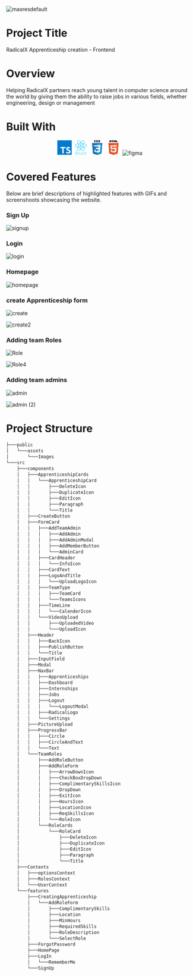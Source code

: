 ![maxresdefault](https://user-images.githubusercontent.com/59124058/200788547-fb5722e8-7c8e-40b8-9d42-db34ac2c758d.jpg)

# Project Title

RadicalX Apprenticeship creation - Frontend

# Overview
Helping RadicalX partners reach young talent in computer science around the world by giving them the ability to raise jobs in various fields, whether engineering, design or management
# Built With

<p align="center">
<img src="https://raw.githubusercontent.com/devicons/devicon/master/icons/typescript/typescript-original.svg" alt="typescript" width="40" height="40"/>
<img src="https://raw.githubusercontent.com/devicons/devicon/master/icons/react/react-original-wordmark.svg" alt="react" width="40" height="40"/> 
<img src="https://raw.githubusercontent.com/devicons/devicon/master/icons/css3/css3-original-wordmark.svg" alt="css3" width="40" height="40"/> 
<img src="https://raw.githubusercontent.com/devicons/devicon/master/icons/html5/html5-original-wordmark.svg" alt="html5" width="40" height="40"/> 
<img src="https://www.vectorlogo.zone/logos/figma/figma-icon.svg" alt="figma" width="40" height="40"/>
</p>

# Covered Features
Below are brief descriptions of highlighted features with GIFs and screenshoots showcasing the website.

### Sign Up 
![signup](https://user-images.githubusercontent.com/59124058/200785835-9a55ac4b-1b77-43f1-b6c9-838b6705e06b.png)

### Login
![login](https://user-images.githubusercontent.com/59124058/200785866-225b54a5-35a6-417c-b1c5-e4ff43768951.png)

### Homepage
![homepage](https://user-images.githubusercontent.com/59124058/200785894-a7990cdd-0e48-49b1-94d7-6c56480f4657.png)

### create Apprenticeship form
![create](https://user-images.githubusercontent.com/59124058/200786243-f1417063-eb3a-4741-9d4e-bae9efd4d5f4.png)

![create2](https://user-images.githubusercontent.com/59124058/200786831-db750220-fc01-4272-b7d9-58034c718c70.png)

### Adding team Roles 
![Role](https://user-images.githubusercontent.com/59124058/200787069-6e26ff33-0d08-4262-8a3f-58560b46e5ef.png)

![Role4](https://user-images.githubusercontent.com/59124058/200787112-8d20833e-f81e-45ad-8bfb-50fc2b91839c.png)


### Adding team admins
![admin](https://user-images.githubusercontent.com/59124058/200787404-4c8956ed-da19-4f78-a589-ab4adbc05464.png)

![admin (2)](https://user-images.githubusercontent.com/59124058/200787435-5f0cd790-4c00-480c-ae4e-db639c31e523.png)


# Project Structure
```
├───public
│   └───assets
│       └───Images
└───src
    ├───components
    │   ├───ApprenticeshipCards
    │   │   └───ApprenticeshipCard
    │   │       ├───DeleteIcon
    │   │       ├───DuplicateIcon
    │   │       ├───EditIcon
    │   │       ├───Paragraph
    │   │       └───Title
    │   ├───CreateButton
    │   ├───FormCard
    │   │   ├───AddTeamAdmin
    │   │   │   ├───AddAdmin
    │   │   │   ├───AddAdminModal
    │   │   │   ├───AddMemberButton
    │   │   │   └───AdminCard
    │   │   ├───CardHeader
    │   │   │   └───InfoIcon
    │   │   ├───CardText
    │   │   ├───LogoAndTitle
    │   │   │   └───UploadLogoIcon
    │   │   ├───TeamType
    │   │   │   ├───TeamCard
    │   │   │   └───TeamsIcons
    │   │   ├───TimeLine
    │   │   │   └───CalenderIcon
    │   │   └───VideoUpload
    │   │       ├───UploadedVideo
    │   │       └───UploadIcon
    │   ├───Header
    │   │   ├───BackIcon
    │   │   ├───PublishButton
    │   │   └───Title
    │   ├───InputField
    │   ├───Modal
    │   ├───NavBar
    │   │   ├───Apprenticeships
    │   │   ├───Dashboard
    │   │   ├───Internships
    │   │   ├───Jobs
    │   │   ├───Logout
    │   │   │   └───LogoutModal
    │   │   ├───RadicalLogo
    │   │   └───Settings
    │   ├───PictureUpload
    │   ├───ProgressBar
    │   │   ├───Circle
    │   │   ├───CircleAndText
    │   │   └───Text
    │   └───TeamRoles
    │       ├───AddRoleButton
    │       ├───AddRoleForm
    │       │   ├───ArrowDownIcon
    │       │   ├───CheckBoxDropDown
    │       │   ├───ComplimentarySkillsIcon
    │       │   ├───DropDown
    │       │   ├───ExitIcon
    │       │   ├───HoursIcon
    │       │   ├───LocationIcon
    │       │   ├───ReqSkillsIcon
    │       │   └───RoleIcon
    │       └───RoleCards
    │           └───RoleCard
    │               ├───DeleteIcon
    │               ├───DuplicateIcon
    │               ├───EditIcon
    │               ├───Paragraph
    │               └───Title
    ├───Contexts
    │   ├───optionsContext
    │   ├───RolesContext
    │   └───UserContext
    └───features
        ├───CreatingApprenticeship
        │   └───AddRoleForm
        │       ├───ComplimentarySkills
        │       ├───Location
        │       ├───MinHours
        │       ├───RequiredSkills
        │       ├───RoleDescription
        │       └───SelectRole
        ├───ForgotPassword
        ├───HomePage
        ├───LogIn
        │   └───RememberMe
        └───SignUp
```
